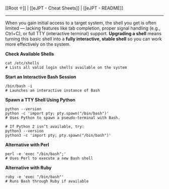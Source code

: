 [[Root 𖣂]] | [[eJPT - Cheat Sheets]] | [[eJPT - README]]

<hr>

When you gain initial access to a target system, the shell you get is often limited — lacking features like tab completion, proper signal handling (e.g., Ctrl+C), or full TTY (interactive terminal) support. **Upgrading a shell** means turning this basic shell into a **fully interactive, stable shell** so you can work more effectively on the system.

**Check Available Shells**

```shell
cat /etc/shells
# Lists all valid login shells available on the system
```

**Start an Interactive Bash Session**

```shell
/bin/bash -i
# Launches an interactive instance of Bash
```

**Spawn a TTY Shell Using Python**

```shell
python --version
python -c 'import pty; pty.spawn("/bin/bash")'
# Uses Python to spawn a pseudo-terminal with Bash.

# If Python 2 isn’t available, try:
python3 --version
python3 -c 'import pty; pty.spawn("/bin/bash")'
```

**Alternative with Perl**

```shell
perl -e 'exec "/bin/bash";'
# Uses Perl to execute a new Bash shell
```

**Alternative with Ruby**

```shell
ruby -e 'exec "/bin/bash"'
# Runs Bash through Ruby if available
```

